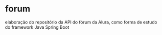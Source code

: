 # forum
elaboração do repositório da API do fórum da Alura, como forma de estudo do framework Java Spring Boot
